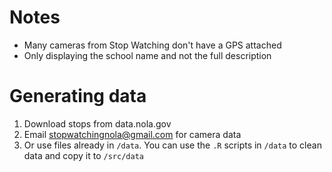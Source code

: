 # Notes 

- Many cameras from Stop Watching don't have a GPS attached
- Only displaying the school name and not the full description

# Generating data
1. Download stops from data.nola.gov
2. Email stopwatchingnola@gmail.com for camera data
3. Or use files already in `/data`. You can use the `.R` scripts in `/data` to clean data and copy it to `/src/data`